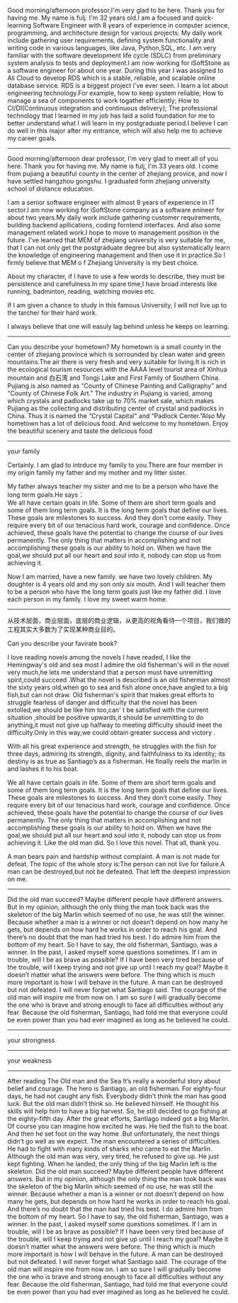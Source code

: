 
Good morning/afternoon professor,I'm very glad to be here. Thank you for having me. My name is fulj. I'm 32 years old.I am a focused and quick-learning Software Engineer with 8 years of experience in computer science, programming, and architecture design for various projects. My daily work include gathering user requirements, defining system functionality and writing code in various languages, like Java, Python,SQL, etc. I am very familiar with the software development life cycle (SDLC) from preliminary system analysis to tests and deployment.I am now working for iSoftStone as a software engineer for about one year. During this year I was assigned to Ali Cloud to develop RDS which is a stable, reliable, and scalable online database service. RDS is a biggest project I've ever seen. I learn a lot about engineering technology.For example, how to keep system reliable; How to manage a sea of components to work togather efficiently; How to CI/DI(Continuous integration and continuous delivery); The professional technology that I learned in my job has laid a solid foundation for me to better understand what I will learn in my postgraduate period.I believe I can do well in this major after my entrance, which will also help me to achieve my career goals.

---

Good morning/afternoon dear professor, I'm very glad to meet all of you here. Thank you for having me. My name is fulj, I'm 33 years old. I come from pujiang a beautiful county in the center of zhejiang provice, and now I have settled hangzhou gongshu. I graduated form zhejiang university school of distance education.

I am a senior software engineer with almost 9 years of experience in IT sector.I am now working for iSoftStone company as a software enineer for about two years.My daily work include gathering customer requirements, building backend apllications, coding forntend interfaces. And also some management related work.I hope to move to management position in the future. I've learned that MEM of zhejiang university is very suitable for me, that I can not only get the postgraduate degree but also systematically learn the knowledge of engineering management and then use it in practice.So I firmly believe that MEM o f Zhejiang University is my best choice.

About my character, if I have to use a few words to describe, they must be persistence and carefulness.In my spare time,I have broad interests like running, badminton, reading, watching movies etc. 

If I am given a chance to study in this famous University, I will not live up to the tarcher for their hard work.


I always believe that one will easuly lag behind unless he keeps on learning.	


---

Can you describe your hometown?
My hometown is a small county in the center of zhejiang province which is sorrounded by clean water and green mountains.The air there is very fresh and very suitable for living.It is rich in the ecological tourism resources with the AAAA level tourist area of Xinhua mountain and 白石湾 and Tongji Lake and First Family of Southern China. Pujiang is also named as “County of Chinese Painting and Calligraphy” and “County of Chinese Folk Art.” The industry in Pujiang is varied, among which crystals and padlocks take up to 70% market sale, which makes Pujiang as the collecting and distributing center of crystal and padlocks in China. Thus it is named the “Crystal Capital” and “Padlock Center.”Also  My hometown has a lot of delicious food. And welcome to my hometown. Enjoy the beautiful scenery and taste the delicious food

---

your family

Certainly. I am glad to intrduce my family to you.There are four member in my origin family my father and my mother and my litter sister.

My father always teacher my sister and me to be a person who have the long term goals.He says：  
We all have certain goals in life. Some of them are short term goals and some of them long term goals. It is the long term goals that define our lives. These goals are milestones to success. And they don’t come easily. They require every bit of our tenacious hard work, courage and confidence. Once achieved, these goals have the potential to change the course of our lives permanently. The only thing that matters in accomplishing and not accomplishing these goals is our ability to hold on. When we have the goal,we should put all our heart and soul into it, nobody can stop us from achieving it.

Now I am married, have a new family. we have two lovely children. My doughter is 4 years old and my son only six mouth. And I will teacher them to be a person who have the long term goals just like my father did.
I love each person in my family. I love my sweet warm home.
			
---


从技术层面，商业层面，底层的商业逻辑，从更高的视角看待一个项目，我们做的工程其实大多数为了实现某种商业目的。


Can you describe your favirate book?


I love reading novels among the novels I have readed, I like the Hemingway's old and sea most
I admire the old fisherman's will in the novel very much,he lets me understand that a person must have unremitting spirit,could succeed .What the novel is described is an old fisherman almost the sixty years old,when go to sea and fish alone once,have angled to a big fish,but can not draw.
Old fisherman's spirit that makes great efforts to struggle fearless of danger and difficulty that the novel has been extolled,we should be like him too,can' t be satisfied with the current situation ,should be positive upwards,it should be unremitting to do anything,it must not give up halfway to meeting difficulty should meet the difficulty.Only in this way,we could obtain greater success and victory .

With all his great experience and strength, he struggles with the fish for three days, admiring its strength, dignity, and faithfulness to its identity; its destiny is as true as Santiago’s as a fisherman. He finally reels the marlin in and lashes it to his boat.


We all have certain goals in life. Some of them are short term goals and some of them long term goals. It is the long term goals that define our lives. These goals are milestones to success. And they don’t come easily. They require every bit of our tenacious hard work, courage and confidence. Once achieved, these goals have the potential to change the course of our lives permanently. The only thing that matters in accomplishing and not accomplishing these goals is our ability to hold on. When we have the goal,we should put all our heart and soul into it, nobody can stop us from achieving it. Like the old man did. So I love this novel. That all, thank you.

A man bears pain and hardship without complaint.
A man is not made for defeat.
The topic of the whole story is:The person can not live for failure.A man can be destroyed,but not be defeated. That left the deepest impression on me.


--- 


Did the old man succeed? Maybe different people have different answers. But in my opinion, although the only thing the man took back was the skeleton of the big Marlin which seemed of no use, he was still the winner. Because whether a man is a winner or not doesn’t depend on how many he gets, but depends on how hard he works in order to reach his goal. And there’s no doubt that the man had tried his best. I do admire him from the bottom of my heart.
So I have to say, the old fisherman, Santiago, was a winner.
In the past, I asked myself some questions sometimes. If I am in trouble, will I be as brave as possible? If I have been very tired because of the trouble, will I keep trying and not give up until I reach my goal? Maybe it doesn’t matter what the answers were before. The thing which is much more important is how I will behave in the future.
A man can be destroyed but not defeated.
I will never forget what Santiago said.
The courage of the old man will inspire me from now on.
I am so sure I will gradually become the one who is brave and strong enough to face all difficulties without any fear.
Because the old fisherman, Santiago, had told me that everyone could be even power than you had ever imagined as long as he believed he could.

---

your strongness



---

your weakness

---



After reading The Old man and the Sea
It’s really a wonderful story about belief and courage.
The hero is Santiago, an old fisherman. For eighty-four days, he had not caught any fish. Everybody didn’t think the man has good luck. But the old man didn’t think so. He believed himself. He thought his skills will help him to have a big harvest. So, he still decided to go fishing at the eighty-fifth day. After the great efforts, Santiago indeed got a big Marlin. Of course you can imagine how excited he was. He tied the fish to the boat. And then he set foot on the way home .But unfortunately, the next things didn’t go well as we expect. The man encountered a series of difficulties. He had to fight with many kinds of sharks who came to eat the Marlin. Although the old man was very, very tired, he refused to give up. He just kept fighting. When he landed, the only thing of the big Marlin left is the skeleton.
Did the old man succeed? Maybe different people have different answers. But in my opinion, although the only thing the man took back was the skeleton of the big Marlin which seemed of no use, he was still the winner. Because whether a man is a winner or not doesn’t depend on how many he gets, but depends on how hard he works in order to reach his goal. And there’s no doubt that the man had tried his best. I do admire him from the bottom of my heart.
So I have to say, the old fisherman, Santiago, was a winner.
In the past, I asked myself some questions sometimes. If I am in trouble, will I be as brave as possible? If I have been very tired because of the trouble, will I keep trying and not give up until I reach my goal? Maybe it doesn’t matter what the answers were before. The thing which is much more important is how I will behave in the future.
A man can be destroyed but not defeated.
I will never forget what Santiago said.
The courage of the old man will inspire me from now on.
I am so sure I will gradually become the one who is brave and strong enough to face all difficulties without any fear.
Because the old fisherman, Santiago, had told me that everyone could be even power than you had ever imagined as long as he believed he could.